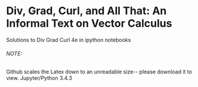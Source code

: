 # Div, Grad, Curl, and All That: An Informal Text on Vector Calculus
Solutions to Div Grad Curl 4e in ipython notebooks


###### NOTE: 
Github scales the Latex down to an unreadable size-- please download it to view.
Jupyter/Python 3.4.3
